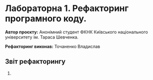 # Лабораторна 1. Рефакторинг програмного коду.

**Автор проєкту:** Анонімний студент ФКНК Київського національного університету ім. Тараса Шевченка.

**Рефакторинг виконав:** Точаненко Владислав

## Звіт рефакторингу

1. 
